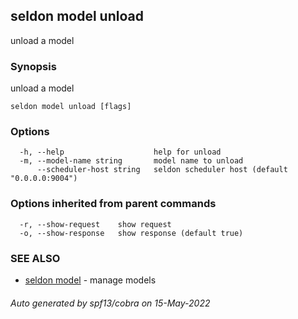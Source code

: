## seldon model unload

unload a model

### Synopsis

unload a model

```
seldon model unload [flags]
```

### Options

```
  -h, --help                    help for unload
  -m, --model-name string       model name to unload
      --scheduler-host string   seldon scheduler host (default "0.0.0.0:9004")
```

### Options inherited from parent commands

```
  -r, --show-request    show request
  -o, --show-response   show response (default true)
```

### SEE ALSO

* [seldon model](seldon_model.md)	 - manage models

###### Auto generated by spf13/cobra on 15-May-2022
